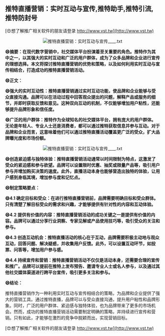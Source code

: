 ## **推特直播营销：实时互动与宣传,推特助手,推特引流,推特防封号**

[😍想了解推广相关软件的朋友请登录 http://www.vst.tw](http://www.vst.tw)

 <center><img src="https://vst.tw/MP4/tuiguang/png/3.png" alt="推特直播营销：实时互动与宣传____.txt"></center>

**😄摘要：在现代数字营销中，社交媒体平台扮演着至关重要的角色。推特作为其中之一，以其强大的实时互动和广泛的用户群体，成为了众多品牌和企业进行宣传的理想选择。本文将探讨推特直播营销的优势和策略，以及如何利用实时互动与宣传相结合，打造成功的推特直播营销活动。**

**😄正文：**

**😄强大的实时互动性：推特直播营销通过实时互动功能，使品牌和企业能够与受众直接沟通。品牌可以在活动过程中回答观众提出的问题，解释产品或服务的细节，并即时获取反馈和意见。这种双向互动的机制，不仅能够增加用户粘性，还能够提升品牌形象和信任度。**

**😄广泛的用户群体：推特作为全球知名的社交媒体平台，拥有庞大的用户群体。无论是年轻人、专业人士还是消费者，都可以通过推特获取信息并参与互动。对于品牌和企业而言，这意味着他们可以通过推特直播活动覆盖更广泛的受众，扩大品牌曝光度和市场份额。**

 <center><img src="https://vst.tw/MP4/tuiguang/png/6.png" alt="推特直播营销：实时互动与宣传____.txt"></center>

**😄创造紧迫感与独特体验：推特直播营销活动通常以时间限制为特点，这激发了受众的紧迫感和参与欲望。品牌可以设置限时优惠、抽奖或限量产品等，吸引用户参与并增加购买决策的速度。此外，直播活动本身也能够营造出独特的体验，让用户感到身临其境，增加参与度和记忆点。**

**😄制定策略要点：**

**😄4.1 确定目标和受众：在进行推特直播营销前，品牌需要明确目标和受众群体。只有清楚了解目标受众的需求和兴趣，才能够提供有针对性的内容和互动体验。**

**😄4.2 提供有价值的内容：推特直播营销活动的成功关键之一是提供有价值的内容。品牌可以通过分享行业洞察、专家见解或产品使用技巧等，吸引受众的关注和参与。**

**😄4.3 创造互动机会：推特直播活动的核心在于互动，品牌需要积极主动地与观众互动，回答问题、解决疑惑，并收集用户反馈。此外，可以设置互动环节，如投票、问答等，增加用户参与感。**

**😄4.4 持续宣传和营销：推特直播营销活动不仅仅是活动本身，还需要合理的宣传和推广。品牌可以提前在推特上发布预告、邀请专业人士或名人参与，以及通过其他社交媒体渠道进行跨平台宣传，吸引更多关注和参与。**

**😄结论：**

推特直播营销作为一种利用实时互动与宣传相结合的策略，为品牌和企业提供了强大的营销工具。通过推特直播，品牌可以与受众直接沟通，提升用户粘性和品牌形象。同时，广泛的用户群体、紧迫感与独特体验，也为品牌带来了更多的市场机会。然而，成功的推特直播营销活动需要制定明确的策略，并持续进行宣传和营销。只有如此，才能够在激烈的竞争中脱颖而出，实现营销目标。

[😍想了解推广相关软件的朋友请登录 http://www.vst.tw](http://www.vst.tw)



